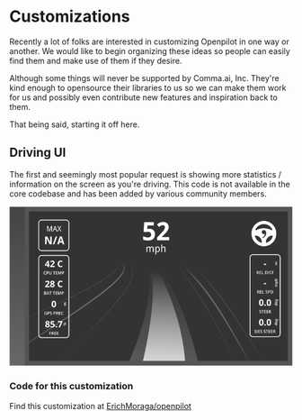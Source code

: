 # Customizations
Recently a lot of folks are interested in customizing Openpilot in one way or another.
We would like to begin organizing these ideas so people can easily find them and make use of them if they desire.

Although some things will never be supported by Comma.ai, Inc. They're kind enough to opensource their libraries to us so we can make them work for us and possibly even contribute new features and inspiration back to them.

That being said, starting it off here.

## Driving UI
The first and seemingly most popular request is showing more statistics / information on the screen as you're driving.
This code is not available in the core codebase and has been added by various community members.

![](/images/customizations_2018-07-09-10-31-02.png)

### Code for this customization

Find this customization at [ErichMoraga/openpilot](https://github.com/ErichMoraga/openpilot/blob/94bee05480ed00251e72b0a5f87617d45dc6eb16/selfdrive/ui/ui.c)
